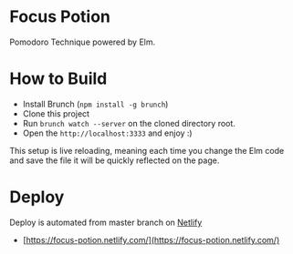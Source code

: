 # Focus Potion

Pomodoro Technique powered by Elm.

# How to Build

* Install Brunch (`npm install -g brunch`)
* Clone this project
* Run `brunch watch --server` on the cloned directory root.
* Open the `http://localhost:3333` and enjoy :)

This setup is live reloading, meaning each time you change the Elm code and save the file it will be quickly reflected on the page.

# Deploy

Deploy is automated from master branch on [Netlify](https://www.netlify.com)

* [https://focus-potion.netlify.com/](https://focus-potion.netlify.com/)